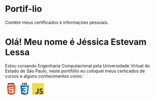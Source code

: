 # Portif-lio
Contém meus certificados e informações pessoais.
<h1>Olá! Meu nome é Jéssica Estevam Lessa</h1>
<p>Estou cursando Engenharia Computacional pela Universidade Virtual do Estado de São Paulo, neste portifólio eu coloquei meus certicados de cursos e alguns conhecimentos como:</p>
<p alinhar=esquerda>
<img src="https://raw.githubusercontent.com/devicons/devicon/master/icons/html5/html5-original-wordmark.svg" alt="html5" width="40" height="40"/> 
<img src="https://raw.githubusercontent.com/devicons/devicon/master/icons/css3/css3-original-wordmark.svg" alt="css3" width="40" height="40"/> 
<img src="https://raw.githubusercontent.com/devicons/devicon/master/icons/javascript/javascript-original.svg" alt="javascript" width="40" height="40"/> 
</p>
